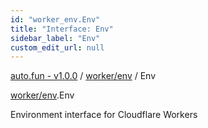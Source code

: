 ```yaml
---
id: "worker_env.Env"
title: "Interface: Env"
sidebar_label: "Env"
custom_edit_url: null
---
```


[auto.fun - v1.0.0](../) / [worker/env](../modules/worker_env.md) / Env

[worker/env](../modules/worker_env.md).Env

Environment interface for Cloudflare Workers
